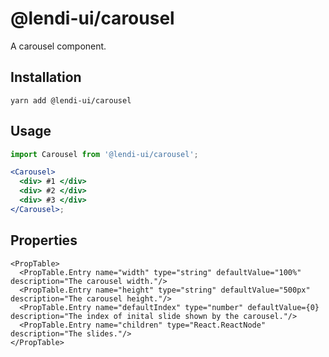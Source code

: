 # @lendi-ui/carousel

A carousel component.

## Installation

```
yarn add @lendi-ui/carousel
```

## Usage

```jsx
import Carousel from '@lendi-ui/carousel';

<Carousel>
  <div> #1 </div>
  <div> #2 </div>
  <div> #3 </div>
</Carousel>;
```

## Properties

```
<PropTable>
  <PropTable.Entry name="width" type="string" defaultValue="100%" description="The carousel width."/>
  <PropTable.Entry name="height" type="string" defaultValue="500px" description="The carousel height."/>
  <PropTable.Entry name="defaultIndex" type="number" defaultValue={0} description="The index of inital slide shown by the carousel."/>
  <PropTable.Entry name="children" type="React.ReactNode" description="The slides."/>
</PropTable>
```
